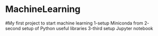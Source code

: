 # MachineLearning
#My first project to start machine learning
1-setup Miniconda from 
2- second setup of Python useful libraries
3-third setup Jupyter notebook

